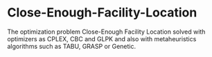 # Close-Enough-Facility-Location
The optimization problem Close-Enough Facility Location solved with optimizers as CPLEX, CBC and GLPK and also with metaheuristics algorithms such as TABU, GRASP or Genetic.
